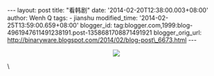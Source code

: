 --- layout: post title: "看韩剧" date: '2014-02-20T12:38:00.003+08:00'
author: Wenh Q tags: - jianshu modified\_time:
'2014-02-25T13:59:00.659+08:00' blogger\_id:
tag:blogger.com,1999:blog-4961947611491238191.post-1358681708871491921
blogger\_orig\_url:
http://binaryware.blogspot.com/2014/02/blog-post\_6673.html ---
<div class="separator" style="clear: both; text-align: center;">

[![](http://prod-jianshu-cwb.b0.upaiyun.com/notes/images/96167/weibo/image_d2afb7662162.jpeg)](http://prod-jianshu-cwb.b0.upaiyun.com/notes/images/96167/weibo/image_d2afb7662162.jpeg)

</div>

\

